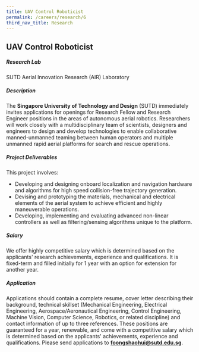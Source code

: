 ```yaml
---
title: UAV Control Roboticist
permalink: /careers/research/6
third_nav_title: Research
---
```

## UAV Control Roboticist
##### Research Lab
SUTD Aerial Innovation Research (AIR) Laboratory
  
##### Description  
The **Singapore University of Technology and Design** (SUTD) immediately invites applications for openings for Research Fellow and Research Engineer positions in the areas of autonomous aerial robotics. Researchers will work closely with a multidisciplinary team of scientists, designers and engineers to design and develop technologies to enable collaborative manned-unmanned teaming between human operators and multiple unmanned rapid aerial platforms for search and rescue operations.
  
##### Project Deliverables
This project involves:
* Developing and designing onboard localization and navigation hardware and algorithms for high speed collision-free trajectory generation.
* Devising and prototyping the materials, mechanical and electrical elements of the aerial system to achieve efficient and highly maneuverable operations.
* Developing, implementing and evaluating advanced non-linear controllers as well as filtering/sensing algorithms unique to the platform.
   
##### Salary
We offer highly competitive salary which is determined based on the applicants' research achievements, experience and qualifications. It is fixed-term and filled initially for 1 year with an option for extension for another year. 
  
##### Application  
Applications should contain a complete resume, cover letter describing their background, technical skillset (Mechanical Engineering, Electrical Engineering, Aerospace/Aeronautical Engineering, Control Engineering, Machine Vision, Computer Science, Robotics, or related discipline) and contact information of up to three references. These positions are guaranteed for a year, renewable, and come with a competitive salary which is determined based on the applicants' achievements, experience and qualifications. Please send applications to **[foongshaohui@sutd.edu.sg](foongshaohui@sutd.edu.sg)**.